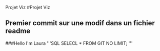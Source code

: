 Projet Viz
#Projet Viz
## Premier commit sur une modif dans un fichier readme
###Hello I'm Laura
'''SQL
SELECL * FROM GIT NO LIMIT;
'''